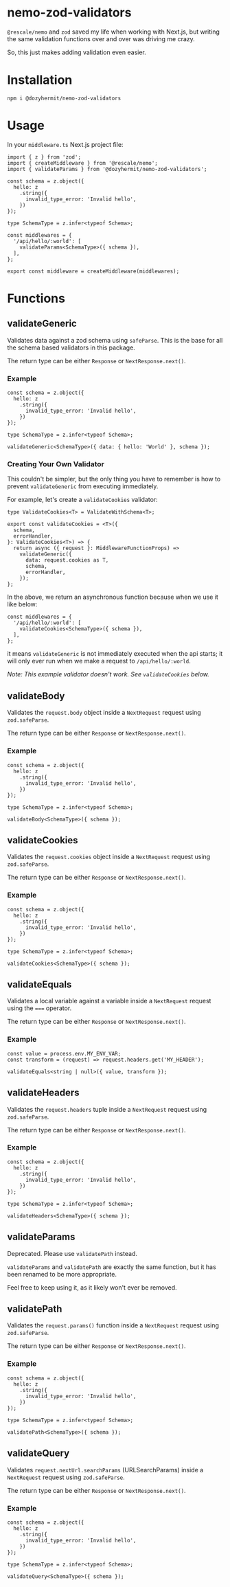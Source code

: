 # nemo-zod-validators

`@rescale/nemo` and `zod` saved my life when working with Next.js, but writing the same validation functions over and over was driving me crazy.

So, this just makes adding validation even easier.

# Installation

`npm i @dozyhermit/nemo-zod-validators`

# Usage

In your `middleware.ts` Next.js project file:

```
import { z } from 'zod';
import { createMiddleware } from '@rescale/nemo';
import { validateParams } from '@dozyhermit/nemo-zod-validators';

const schema = z.object({
  hello: z
    .string({
      invalid_type_error: 'Invalid hello',
    })
});

type SchemaType = z.infer<typeof Schema>;

const middlewares = {
  '/api/hello/:world': [
    validateParams<SchemaType>({ schema }),
  ],
};

export const middleware = createMiddleware(middlewares);
```

# Functions

## validateGeneric

Validates data against a zod schema using `safeParse`. This is the base for all the schema based validators in this package.

The return type can be either `Response` or `NextResponse.next()`.

### Example

```
const schema = z.object({
  hello: z
    .string({
      invalid_type_error: 'Invalid hello',
    })
});

type SchemaType = z.infer<typeof Schema>;

validateGeneric<SchemaType>({ data: { hello: 'World' }, schema });
```

### Creating Your Own Validator

This couldn't be simpler, but the only thing you have to remember is how to prevent `validateGeneric` from executing immediately.

For example, let's create a `validateCookies` validator:

```
type ValidateCookies<T> = ValidateWithSchema<T>;

export const validateCookies = <T>({
  schema,
  errorHandler,
}: ValidateCookies<T>) => {
  return async ({ request }: MiddlewareFunctionProps) =>
    validateGeneric({
      data: request.cookies as T,
      schema,
      errorHandler,
    });
};
```

In the above, we return an asynchronous function because when we use it like below:

```
const middlewares = {
  '/api/hello/:world': [
    validateCookies<SchemaType>({ schema }),
  ],
};
```

it means `validateGeneric` is not immediately executed when the api starts; it will only ever run when we make a request to `/api/hello/:world`.

_Note: This example validator doesn't work. See `validateCookies` below._

## validateBody

Validates the `request.body` object inside a `NextRequest` request using `zod.safeParse`.

The return type can be either `Response` or `NextResponse.next()`.

### Example

```
const schema = z.object({
  hello: z
    .string({
      invalid_type_error: 'Invalid hello',
    })
});

type SchemaType = z.infer<typeof Schema>;

validateBody<SchemaType>({ schema });
```

## validateCookies

Validates the `request.cookies` object inside a `NextRequest` request using `zod.safeParse`.

The return type can be either `Response` or `NextResponse.next()`.

### Example

```
const schema = z.object({
  hello: z
    .string({
      invalid_type_error: 'Invalid hello',
    })
});

type SchemaType = z.infer<typeof Schema>;

validateCookies<SchemaType>({ schema });
```

## validateEquals

Validates a local variable against a variable inside a `NextRequest` request using the `===` operator.

The return type can be either `Response` or `NextResponse.next()`.

### Example

```
const value = process.env.MY_ENV_VAR;
const transform = (request) => request.headers.get('MY_HEADER');

validateEquals<string | null>({ value, transform });
```

## validateHeaders

Validates the `request.headers` tuple inside a `NextRequest` request using `zod.safeParse`.

The return type can be either `Response` or `NextResponse.next()`.

### Example

```
const schema = z.object({
  hello: z
    .string({
      invalid_type_error: 'Invalid hello',
    })
});

type SchemaType = z.infer<typeof Schema>;

validateHeaders<SchemaType>({ schema });
```

## validateParams

Deprecated. Please use `validatePath` instead.

`validateParams` and `validatePath` are exactly the same function, but it has been renamed to be more appropriate.

Feel free to keep using it, as it likely won't ever be removed.

## validatePath

Validates the `request.params()` function inside a `NextRequest` request using `zod.safeParse`.

The return type can be either `Response` or `NextResponse.next()`.

### Example

```
const schema = z.object({
  hello: z
    .string({
      invalid_type_error: 'Invalid hello',
    })
});

type SchemaType = z.infer<typeof Schema>;

validatePath<SchemaType>({ schema });
```

## validateQuery

Validates `request.nextUrl.searchParams` (URLSearchParams) inside a `NextRequest` request using `zod.safeParse`.

The return type can be either `Response` or `NextResponse.next()`.

### Example

```
const schema = z.object({
  hello: z
    .string({
      invalid_type_error: 'Invalid hello',
    })
});

type SchemaType = z.infer<typeof Schema>;

validateQuery<SchemaType>({ schema });
```
